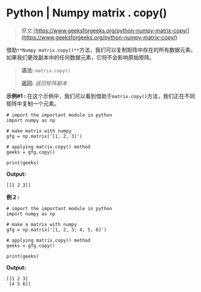 # Python | Numpy matrix . copy()

> 原文:[https://www.geeksforgeeks.org/python-numpy-matrix-copy/](https://www.geeksforgeeks.org/python-numpy-matrix-copy/)

借助`**Numpy matrix.copy()**`方法，我们可以复制矩阵中存在的所有数据元素。如果我们更改副本中的任何数据元素，它将不会影响原始矩阵。

> **语法:** `matrix.copy()`
> 
> **返回:** *返回矩阵副本*

**示例#1 :**
在这个示例中，我们可以看到借助于`matrix.copy()`方法，我们正在不同矩阵中复制一个元素。

```
# import the important module in python
import numpy as np

# make matrix with numpy
gfg = np.matrix('[1, 2, 3]')

# applying matrix.copy() method
geeks = gfg.copy()

print(geeks)
```

**Output:**

```
[[1 2 3]]

```

**例 2 :**

```
# import the important module in python
import numpy as np

# make a matrix with numpy
gfg = np.matrix('[1, 2, 3; 4, 5, 6]')

# applying matrix.copy() method
geeks = gfg.copy()

print(geeks)
```

**Output:**

```
[[1 2 3]
 [4 5 6]]

```